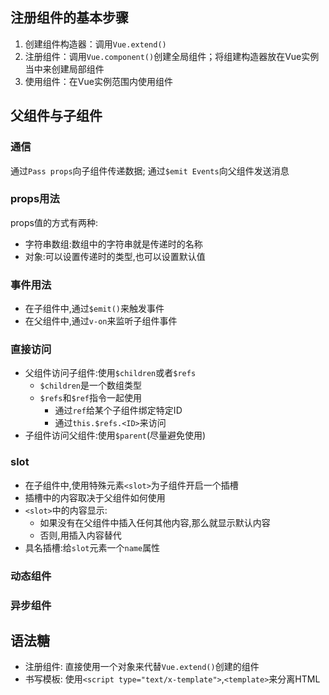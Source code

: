 ## 注册组件的基本步骤

1. 创建组件构造器：调用`Vue.extend()`
2. 注册组件：调用`Vue.component()`创建全局组件；将组建构造器放在Vue实例当中来创建局部组件
3. 使用组件：在Vue实例范围内使用组件

## 父组件与子组件

### 通信

通过`Pass props`向子组件传递数据; 通过`$emit Events`向父组件发送消息

### props用法

props值的方式有两种:

* 字符串数组:数组中的字符串就是传递时的名称
* 对象:可以设置传递时的类型,也可以设置默认值

### 事件用法

* 在子组件中,通过`$emit()`来触发事件
* 在父组件中,通过`v-on`来监听子组件事件

### 直接访问

* 父组件访问子组件:使用`$children`或者`$refs`
  * `$children`是一个数组类型
  * `$refs`和`$ref`指令一起使用
    * 通过`ref`给某个子组件绑定特定ID
    * 通过`this.$refs.<ID>`来访问
* 子组件访问父组件:使用`$parent`(尽量避免使用)

### slot

* 在子组件中,使用特殊元素`<slot>`为子组件开启一个插槽
* 插槽中的内容取决于父组件如何使用
* `<slot>`中的内容显示:
  * 如果没有在父组件中插入任何其他内容,那么就显示默认内容
  * 否则,用插入内容替代
* 具名插槽:给`slot`元素一个`name`属性

### 动态组件

### 异步组件

## 语法糖

* 注册组件: 直接使用一个对象来代替`Vue.extend()`创建的组件
* 书写模板: 使用`<script type="text/x-template">`,`<template>`来分离HTML

